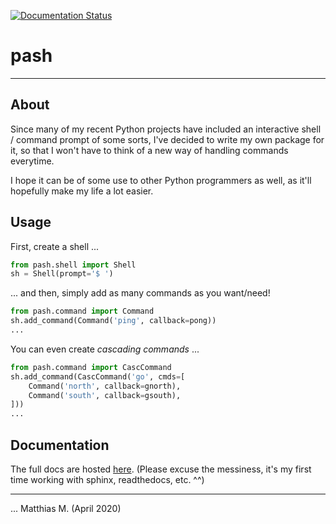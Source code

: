 [![Documentation Status](https://readthedocs.org/projects/pash/badge/?version=latest)](https://pash.readthedocs.io/en/latest/?badge=latest)

# pash

---

## About

Since many of my recent Python projects have included an interactive shell / command prompt of some sorts,
I've decided to write my own package for it, so that I won't have to think of a new way of handling commands everytime.

I hope it can be of some use to other Python programmers as well, as it'll hopefully make my life a lot easier.

## Usage

First, create a shell ...

```python
from pash.shell import Shell
sh = Shell(prompt='$ ')
```

... and then, simply add as many commands as you want/need!

```python
from pash.command import Command
sh.add_command(Command('ping', callback=pong))
...
```

You can even create _cascading commands_ ...

```python
from pash.command import CascCommand
sh.add_command(CascCommand('go', cmds=[
    Command('north', callback=gnorth),
    Command('south', callback=gsouth),
]))
...
```

## Documentation

The full docs are hosted [here](https://pash.readthedocs.io). (Please excuse the messiness, it's my first time working with sphinx, readthedocs, etc. ^^)

---

... Matthias M. (April 2020)